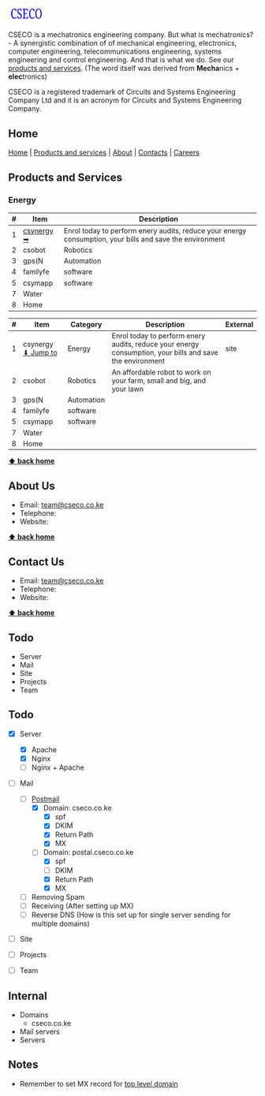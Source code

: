 ## <img src="https://github.com/cseco/cseco/blob/dev/public/images/csecologo.svg" width="15%">

CSECO is a mechatronics engineering company. But what is mechatronics? - A synergistic combination of of mechanical engineering, electronics, computer engineering, telecommunications engineering, systems engineering and control engineering. And that is what we do. See our [products and services](#products-and-services). (The word itself was derived from **Mecha**nics + **elec**tronics)

CSECO is a registered trademark of Circuits and Systems Engineering Company Ltd and it is an acronym for Circuits and Systems Engineering Company.

## Home
[Home](#home) | [Products and services](#products-and-services) | [About](#about-us) | [Contacts](#contact-us) | [Careers](#careers)

## Products and Services

### Energy
\# | Item                                                                       | Description                                                                                             
-- | -------------------------------------------------------------------------- | ----------------------------------------------------------------------------------------------------------
1  | [csynergy](#csynergy) [➡](http://www.cseco.co.ke#csynergy)    | Enrol today to perform enery audits, reduce your energy consumption, your bills and save the environment 
2  | csobot   | Robotics                | An affordable robot to work on your farm, small and big, and your lawn                                    | 
3  | gps(N    | Automation              | 
4  | familyfe | software                | 
5  | csymapp  | software                | 
7  | Water    |                         | 
8  | Home     |                         | 


\# | Item                               | Category                | Description                                                                                               | External
-- | ---------------------------------- | ----------- | --------------------------------------------------------------------------------------------------------- | -----------
1  | csynergy [⬇ Jump to](#csynergy)    | Energy		| Enrol today to perform enery audits, reduce your energy consumption, your bills and save the environment  | site
2  | csobot   | Robotics                | An affordable robot to work on your farm, small and big, and your lawn                                    | 
3  | gps(N    | Automation              | 
4  | familyfe | software                | 
5  | csymapp  | software                | 
7  | Water    |                         | 
8  | Home     |                         | 


**[⬆ back home](#home)**


## About Us
 - Email: team@cseco.co.ke
 - Telephone:
 - Website: 

 **[⬆ back home](#home)**

## Contact Us
 - Email: team@cseco.co.ke
 - Telephone:
 - Website: 

**[⬆ back home](#home)**


## Todo
 - Server
 - Mail
 - Site
 - Projects
 - Team

## Todo
- [x] Server
	- [x] Apache
	- [x] Nginx
	- [ ] Nginx + Apache
- [ ] Mail
	- [ ] [Postmail](https://github.com/atech/postal/wiki/Prerequisites)
		- [x] Domain: cseco.co.ke
			- [x] spf
			- [x] DKIM
			- [x] Return Path
			- [x] MX 
		- [ ] Domain: postal.cseco.co.ke
			- [x] spf
			- [ ] DKIM
			- [x] Return Path
			- [x] MX
	- [ ] Removing Spam
	- [ ] Receiving (After setting up MX)
	- [ ] Reverse DNS (How is this set up for single server sending for multiple domains)
- [ ] Site
- [ ] Projects
- [ ] Team


## Internal
 - Domains
 	- cseco.co.ke
 - Mail servers
 - Servers


## Notes
 - Remember to set MX record for [top level domain](https://github.com/atech/postal/issues/395)